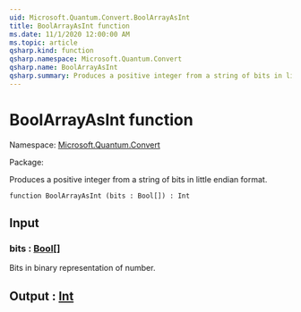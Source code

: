 ```yaml
---
uid: Microsoft.Quantum.Convert.BoolArrayAsInt
title: BoolArrayAsInt function
ms.date: 11/1/2020 12:00:00 AM
ms.topic: article
qsharp.kind: function
qsharp.namespace: Microsoft.Quantum.Convert
qsharp.name: BoolArrayAsInt
qsharp.summary: Produces a positive integer from a string of bits in little endian format.
---
```


# BoolArrayAsInt function

Namespace: [Microsoft.Quantum.Convert](xref:Microsoft.Quantum.Convert)

Package: [](https://nuget.org/packages/)


Produces a positive integer from a string of bits in little endian format.

```qsharp
function BoolArrayAsInt (bits : Bool[]) : Int
```


## Input

### bits : [Bool](xref:microsoft.quantum.lang-ref.bool)[]

Bits in binary representation of number.



## Output : [Int](xref:microsoft.quantum.lang-ref.int)

